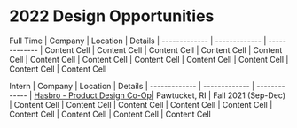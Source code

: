 # 2022 Design Opportunities

Full Time
| Company  | Location | Details
| ------------- | ------------- | -------------
| Content Cell  | Content Cell  | Content Cell 
| Content Cell  | Content Cell  | Content Cell 
| Content Cell  | Content Cell  | Content Cell 
| Content Cell  | Content Cell  | Content Cell 

Intern
| Company  | Location | Details
| ------------- | ------------- | -------------
| [Hasbro - Product Design Co-Op](https://jobs.hasbro.com/job/Pawtucket-Product-Design-Co-op-%28Sept-Dec-2021%29-Rhod-02861/757972500/?utm_source=LINKEDIN&utm_medium=referrer)| Pawtucket, RI | Fall 2021 (Sep-Dec)
| Content Cell  | Content Cell  | Content Cell 
| Content Cell  | Content Cell  | Content Cell 
| Content Cell  | Content Cell  | Content Cell 
